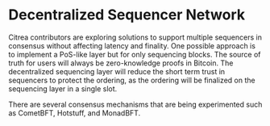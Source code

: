 # Decentralized Sequencer Network

Citrea contributors are exploring solutions to support multiple sequencers in consensus without affecting latency and finality. One possible approach is to implement a PoS-like layer but for only sequencing blocks. The source of truth for users will always be zero-knowledge proofs in Bitcoin. The decentralized sequencing layer will reduce the short term trust in sequencers to protect the ordering, as the ordering will be finalized on the sequencing layer in a single slot.

There are several consensus mechanisms that are being experimented such as CometBFT, Hotstuff, and MonadBFT.
